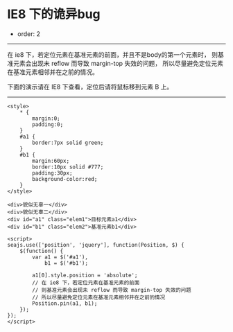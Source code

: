 # IE8 下的诡异bug

- order: 2

---

在 ie8 下，若定位元素在基准元素的前面，并且不是body的第一个元素时，
则基准元素会出现未 reflow 而导致 margin-top 失效的问题，
所以尽量避免定位元素在基准元素相邻并在之前的情况。

下面的演示请在 IE8 下查看，定位后请将鼠标移到元素 B 上。

---

````iframe:350
<style>
    * {
        margin:0;
        padding:0;
    }
    #a1 {
        border:7px solid green;
    }
    #b1 {
        margin:60px;
        border:10px solid #777;
        padding:30px;
        background-color:red;
    }
</style>

<div>貌似无辜一</div>
<div>貌似无辜二</div>
<div id="a1" class="elem1">目标元素a1</div>
<div id="b1" class="elem2">基准元素b1</div>

<script>
seajs.use(['position', 'jquery'], function(Position, $) {
    $(function() {
        var a1 = $('#a1'),
            b1 = $('#b1');

        a1[0].style.position = 'absolute';
        // 在 ie8 下，若定位元素在基准元素的前面
        // 则基准元素会出现未 reflow 而导致 margin-top 失效的问题
        // 所以尽量避免定位元素在基准元素相邻并在之前的情况
        Position.pin(a1, b1);
    });
});
</script>


